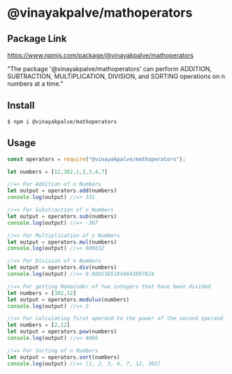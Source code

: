 # @vinayakpalve/mathoperators

## Package Link
https://www.npmjs.com/package/@vinayakpalve/mathoperators

"The package '@vinayakpalve/mathoperators' can perform ADDITION, SUBTRACTION, MULTIPLICATION, DIVISION, and SORTING operations on n numbers at a time."

## Install

```
$ npm i @vinayakpalve/mathoperators
```

## Usage

```js
const operators = require("@vinayakpalve/mathoperators");

let numbers = [12,302,1,2,3,4,7]

//=> For Addition of n Numbers
let output = operators.add(numbers) 
console.log(output) //=> 331

//=> For Substraction of n Numbers
let output = operators.sub(numbers) 
console.log(output) //=> -307

//=> For Multiplication of n Numbers
let output = operators.mul(numbers) 
console.log(output) //=> 608832

//=> For Division of n Numbers
let output = operators.div(numbers) 
console.log(output) //=> 0.00023651844843897824

//=> For getting Remainder of two integers that have been divided
let numbers = [302,12]
let output = operators.modulus(numbers)
console.log(output) //=> 2

//=> For calculating first operand to the power of the second operand
let numbers = [2,12]
let output = operators.pow(numbers)
console.log(output) //=> 4096

//=> For Sorting of n Numbers
let output = operators.sort(numbers) 
console.log(output) //=> [1, 2, 3, 4, 7, 12, 302]

```